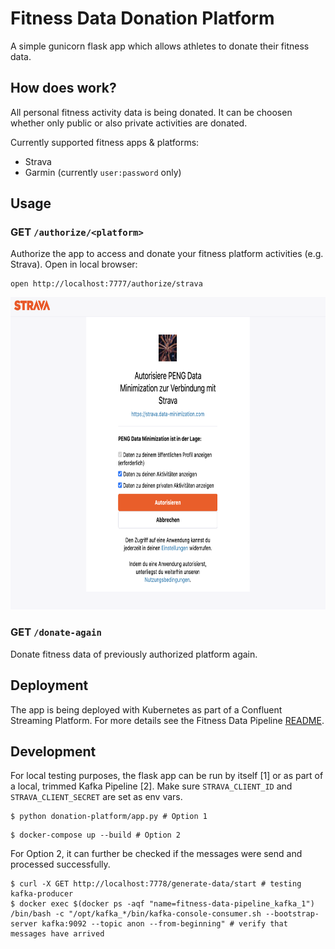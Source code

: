 # Fitness Data Donation Platform

A simple gunicorn flask app which allows athletes to donate their fitness data.

## How does work?

All personal fitness activity data is being donated. It can be choosen whether only public or also private activities are donated.

Currently supported fitness apps & platforms:
* Strava
* Garmin (currently `user:password` only)

## Usage

### GET `/authorize/<platform>`

Authorize the app to access and donate your fitness platform activities (e.g. Strava). Open in local browser:
```
open http://localhost:7777/authorize/strava
```
<img src="static/authorize-strava-example.png" alt="Strava Authorization" height="500" />

### GET `/donate-again`
Donate fitness data of previously authorized platform again.


## Deployment

The app is being deployed with Kubernetes as part of a Confluent Streaming Platform. For more details see the Fitness Data Pipeline [README](../README.md).

## Development

For local testing purposes, the flask app can be run by itself [1] or as part of a local, trimmed Kafka Pipeline [2]. Make sure `STRAVA_CLIENT_ID` and `STRAVA_CLIENT_SECRET` are set as env vars.

```
$ python donation-platform/app.py # Option 1

```

```
$ docker-compose up --build # Option 2
```

For Option 2, it can further be checked if the messages were send and processed successfully.
```
$ curl -X GET http://localhost:7778/generate-data/start # testing kafka-producer
$ docker exec $(docker ps -aqf "name=fitness-data-pipeline_kafka_1") /bin/bash -c "/opt/kafka_*/bin/kafka-console-consumer.sh --bootstrap-server kafka:9092 --topic anon --from-beginning" # verify that messages have arrived
```
